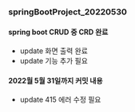 ### springBootProject_20220530

#### spring boot CRUD 중 CRD 완료
  - update 화면 출력 완료
  - update 기능 추가 필요

#### 2022월 5월 31일까지 커밋 내용
  - update 415 에러 수정 필요
